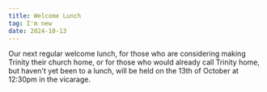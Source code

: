 ```yaml
---
title: Welcome Lunch
tag: I'm new
date: 2024-10-13
---
```


Our next regular welcome lunch, for those who are considering making Trinity 
their church home, or for those who would already call Trinity home, 
but haven't yet been to a lunch, 
will be held on the 13th of October at 12:30pm in the vicarage. 
